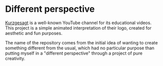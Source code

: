# Different perspective
[Kurzgesagt](https://kurzgesagt.org/) is a well-known YouTube channel  for its educational videos. This project is a simple animated interpretation of their logo, created for aesthetic and fun purposes. 

The name of the repository comes from the initial idea of ​​wanting to create something different from the usual, which had no particular purpose than putting myself in a "different perspective" through a project of pure creativity.
